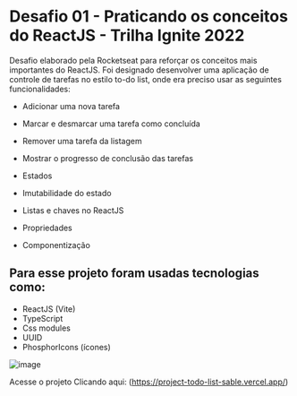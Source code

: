 # Desafio 01 - Praticando os conceitos do ReactJS - Trilha Ignite 2022
Desafio elaborado pela Rocketseat para reforçar os conceitos mais importantes do ReactJS.
Foi designado desenvolver uma aplicação de controle de tarefas no estilo to-do list, onde era preciso usar as seguintes funcionalidades:

- Adicionar uma nova tarefa
- Marcar e desmarcar uma tarefa como concluída
- Remover uma tarefa da listagem
- Mostrar o progresso de conclusão das tarefas

- Estados
- Imutabilidade do estado
- Listas e chaves no ReactJS
- Propriedades
- Componentização


## Para esse projeto foram usadas tecnologias como:

- ReactJS (Vite)
- TypeScript
- Css modules
- UUID
- PhosphorIcons (ícones)

![image](https://user-images.githubusercontent.com/82759354/178800153-62d7c299-2829-4946-ba2c-664a27823d14.png)

Acesse o projeto Clicando aqui: (https://project-todo-list-sable.vercel.app/)
